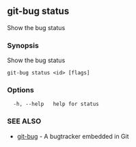 ## git-bug status

Show the bug status

### Synopsis

Show the bug status

```
git-bug status <id> [flags]
```

### Options

```
  -h, --help   help for status
```

### SEE ALSO

* [git-bug](git-bug.md)	 - A bugtracker embedded in Git

